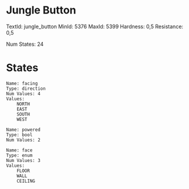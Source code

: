 # Jungle Button
TextId: jungle_button
MinId: 5376
MaxId: 5399
Hardness: 0,5
Resistance: 0,5

Num States: 24
# States
```
Name: facing
Type: direction
Num Values: 4
Values:
    NORTH
    EAST
    SOUTH
    WEST

Name: powered
Type: bool
Num Values: 2

Name: face
Type: enum
Num Values: 3
Values:
    FLOOR
    WALL
    CEILING
```